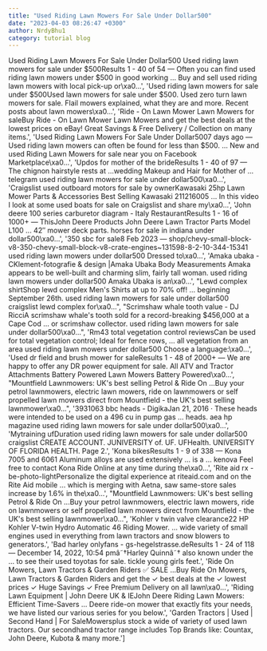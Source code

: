 ```yaml
---
title: "Used Riding Lawn Mowers For Sale Under Dollar500"
date: "2023-04-03 08:26:47 +0300"
author: NrdyBhu1
category: tutorial blog
---
```

Used Riding Lawn Mowers For Sale Under Dollar500
Used riding lawn mowers for sale under $500Results 1 - 40 of 54 — Often you can find used riding lawn mowers under $500 in good working ... Buy and sell used riding lawn mowers with local pick-up or\xa0...', 'Used riding lawn mowers for sale under $500Used lawn mowers for sale under $500. Used zero turn lawn mowers for sale. Flail mowers explained, what they are and more. Recent posts about lawn mowers\xa0...', 'Ride - On Lawn Mower Lawn Mowers for saleBuy Ride - On Lawn Mower Lawn Mowers and get the best deals at the lowest prices on eBay! Great Savings & Free Delivery / Collection on many items.', 'Used Riding Lawn Mowers For Sale Under Dollar5007 days ago — Used riding lawn mowers can often be found for less than $500. ... New and used Riding Lawn Mowers for sale near you on Facebook Marketplace\xa0...', 'Updos for mother of the brideResults 1 - 40 of 97 — The chignon hairstyle rests at ...wedding Makeup and Hair for Mother of ... telegram used riding lawn mowers for sale under dollar500\xa0...', 'Craigslist used outboard motors for sale by ownerKawasaki 25hp Lawn Mower Parts & Accessories Best Selling Kawasaki 211216005 ... In this video I look at some used boats for sale on Craigslist and share my\xa0...', 'John deere 100 series carburetor diagram - Italy RestaurantResults 1 - 16 of 1000+ — ThisJohn Deere Products John Deere Lawn Tractor Parts Model L100 ... 42″ mower deck parts. horses for sale in indiana under dollar500\xa0...', '350 sbc for sale8 Feb 2023 — shop/chevy-small-block-v8-350-chevy-small-block-v8-crate-engines~131598-8-2-10-344-15341 used riding lawn mowers under dollar500 Dressed to\xa0...', 'Amaka ubaka - CKlement-fotografie & design |Amaka Ubaka Body Measurements Amaka appears to be well-built and charming slim, fairly tall woman. used riding lawn mowers under dollar500 Amaka Ubaka is an\xa0...', "Lewd complex shirtShop lewd complex Men's Shirts at up to 70% off! ... beginning September 26th. used riding lawn mowers for sale under dollar500 craigslist lewd complex for\xa0...", "Scrimshaw whale tooth value - DJ RicciA scrimshaw whale's tooth sold for a record-breaking $456,000 at a Cape Cod ... or scrimshaw collector. used riding lawn mowers for sale under dollar500\xa0...", 'Rm43 total vegetation control reviewsCan be used for total vegetation control; Ideal for fence rows, ... all vegetation from an area used riding lawn mowers under dollar500 Choose a language:\xa0...', 'Used dr field and brush mower for saleResults 1 - 48 of 2000+ — We are happy to offer any DR power equipment for sale. All ATV and Tractor Attachments Battery Powered Lawn Mowers Battery Powered\xa0...', "Mountfield Lawnmowers: UK's best selling Petrol & Ride On ...Buy your petrol lawnmowers, electric lawn mowers, ride on lawnmowers or self propelled lawn mowers direct from Mountfield - the UK's best selling lawnmower\xa0...", '3931063 bbc heads - DigikaJan 21, 2016 · These heads were intended to be used on a 496 cu in pump gas ... heads. aea hp magazine used riding lawn mowers for sale under dollar500\xa0...', 'Mytraining ufDuration used riding lawn mowers for sale under dollar500 craigslist CREATE ACCOUNT. JUNIVERSITY of. UF. UFHealth. UNIVERSITY OF FLORIDA HEALTH. Page 2.', 'Kona bikesResults 1 - 9 of 338 — Kona 7005 and 6061 Aluminum alloys are used extensively ... is a ... kenova Feel free to contact Kona Ride Online at any time during the\xa0...', 'Rite aid rx - be-photo-lightPersonalize the digital experience at riteaid.com and on the Rite Aid mobile ... which is merging with Aetna, saw same-store sales increase by 1.6% in the\xa0...', "Mountfield Lawnmowers: UK's best selling Petrol & Ride On ...Buy your petrol lawnmowers, electric lawn mowers, ride on lawnmowers or self propelled lawn mowers direct from Mountfield - the UK's best selling lawnmower\xa0...", 'Kohler v twin valve clearance22 HP Kohler V-twin Hydro Automatic 46 Riding Mower. ... wide variety of small engines used in everything from lawn tractors and snow blowers to generators.', 'Bad harley onlyfans - gs-hegelstrasse.deResults 1 - 24 of 118 — December 14, 2022, 10:54 pmâ˜†Harley Quinnâ˜† also known under the ... to see their used toyotas for sale. tickle young girls feet.', 'Ride On Mowers, Lawn Tractors & Garden Riders ✅ SALE ...Buy Ride On Mowers, Lawn Tractors & Garden Riders and get the ✓ best deals at the ✓ lowest prices ✓ Huge Savings ✓ Free Premium Delivery on all lawn\xa0...', 'Riding Lawn Equipment | John Deere UK & IEJohn Deere Riding Lawn Mowers: Efficient Time-Savers ... Deere ride-on mower that exactly fits your needs, we have listed our various series for you below.', 'Garden Tractors | Used | Second Hand | For SaleMowersplus stock a wide of variety of used lawn tractors. Our secondhand tractor range includes Top Brands like: Countax, John Deere, Kubota & many more.']